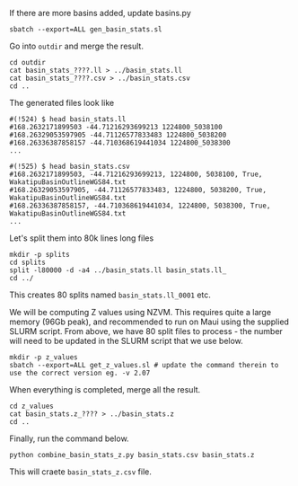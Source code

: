 If there are more basins added, update basins.py

```
sbatch --export=ALL gen_basin_stats.sl
```

Go into `outdir` and merge the result.

```
cd outdir
cat basin_stats_????.ll > ../basin_stats.ll
cat basin_stats_????.csv > ../basin_stats.csv
cd ..
```

The generated files look like

```
#(!524) $ head basin_stats.ll
#168.2632171899503 -44.71216293699213 1224800_5038100
#168.26329053597905 -44.71126577833483 1224800_5038200
#168.26336387858157 -44.710368619441034 1224800_5038300
...
```
```
#(!525) $ head basin_stats.csv
#168.2632171899503, -44.71216293699213, 1224800, 5038100, True, WakatipuBasinOutlineWGS84.txt
#168.26329053597905, -44.71126577833483, 1224800, 5038200, True, WakatipuBasinOutlineWGS84.txt
#168.26336387858157, -44.710368619441034, 1224800, 5038300, True, WakatipuBasinOutlineWGS84.txt
...
```

Let's split them into 80k lines long files

```
mkdir -p splits
cd splits
split -l80000 -d -a4 ../basin_stats.ll basin_stats.ll_
cd ../
```

This creates 80 splits named `basin_stats.ll_0001` etc.

We will be computing Z values using NZVM. This requires quite a large memory (96Gb peak), and recommended to run on Maui using the supplied SLURM script.
From above, we have 80 split files to process - the number will need to be updated in the SLURM script that we use below.

```
mkdir -p z_values
sbatch --export=ALL get_z_values.sl # update the command therein to use the correct version eg. -v 2.07
```

When everything is completed, merge all the result.
```
cd z_values
cat basin_stats.z_???? > ../basin_stats.z
cd ..
```

Finally, run the command below.

```
python combine_basin_stats_z.py basin_stats.csv basin_stats.z
```

This will craete `basin_stats_z.csv` file.
